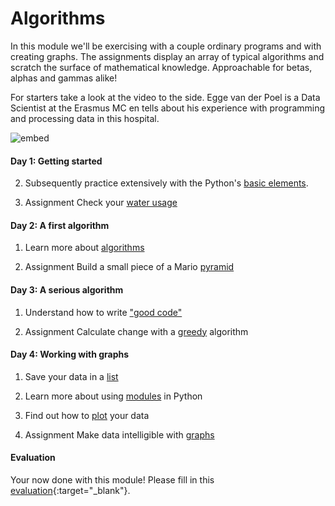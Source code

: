 # Algorithms

In this module we'll be exercising with a couple ordinary programs and with creating graphs. The assignments display an array of typical algorithms and scratch the surface of mathematical knowledge. Approachable for betas, alphas and gammas alike!

For starters take a look at the video to the side. Egge van der Poel is a Data Scientist at the Erasmus MC en tells about his experience with programming and processing data in this hospital. 

![embed](https://player.vimeo.com/video/235029301)

#### Day 1: Getting started

2. Subsequently practice extensively with the Python's [basic elements](/python/basics).

3. <span class="badge badge-primary">Assignment</span> Check your [water usage](/algorithms/water)

#### Day 2: A first algorithm

1. Learn more about [algorithms](/python/algorithms)

2. <span class="badge badge-primary">Assignment</span> Build a small piece of a Mario [pyramid](/algorithms/pyramid)

#### Day 3: A serious algorithm

1. Understand how to write ["good code"](/reference/styleguide)

2. <span class="badge badge-primary">Assignment</span> Calculate change with a  [greedy](/algorithms/greedy) algorithm

#### Day 4: Working with graphs

1. Save your data in a [list](/python/lists)

2. Learn more about using [modules](/python/modules) in Python

3. Find out how to [plot](/resources/plot) your data

4. <span class="badge badge-primary">Assignment</span> Make data intelligible with [graphs](/algorithms/graphs)

#### Evaluation

Your now done with this module! Please fill in this [evaluation](https://goo.gl/forms/OND0S4NQSsPeCkbv1){:target="_blank"}.
